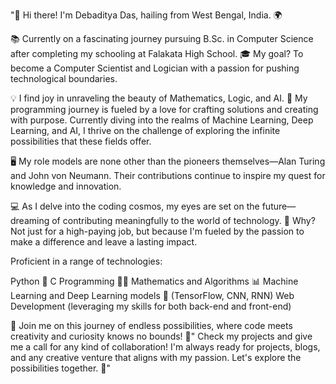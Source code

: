 "👋 Hi there! I'm Debaditya Das, hailing from West Bengal, India. 🌍

📚 Currently on a fascinating journey pursuing B.Sc. in Computer Science after completing my schooling at Falakata High School. 🎓 My goal? To become a Computer Scientist and Logician with a passion for pushing technological boundaries.

💡 I find joy in unraveling the beauty of Mathematics, Logic, and AI. 🚀 My programming journey is fueled by a love for crafting solutions and creating with purpose. Currently diving into the realms of Machine Learning, Deep Learning, and AI, I thrive on the challenge of exploring the infinite possibilities that these fields offer.

🖥️ My role models are none other than the pioneers themselves—Alan Turing and John von Neumann. Their contributions continue to inspire my quest for knowledge and innovation.

💻 As I delve into the coding cosmos, my eyes are set on the future—dreaming of contributing meaningfully to the world of technology. 🌟 Why? Not just for a high-paying job, but because I'm fueled by the passion to make a difference and leave a lasting impact.

 Proficient in a range of technologies:

Python 🐍
C Programming 🧑‍💻
Mathematics and Algorithms 📊
Machine Learning and Deep Learning models 🤖 (TensorFlow, CNN, RNN)
Web Development (leveraging my skills for both back-end and front-end)

🤖 Join me on this journey of endless possibilities, where code meets creativity and curiosity knows no bounds! 🚀"
 Check my projects and give me a call for any kind of collaboration! I'm always ready for projects, blogs, and any 
 creative venture that aligns with my passion. Let's explore the possibilities together. 🚀"
